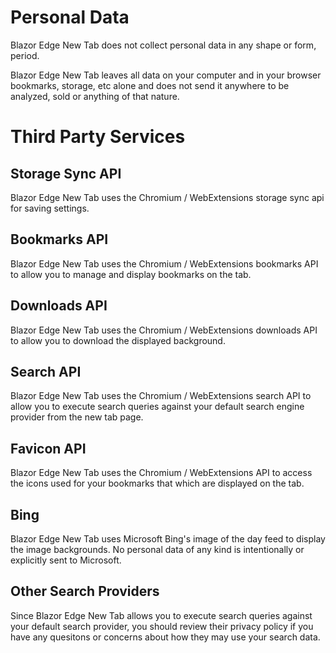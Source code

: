 # Personal Data

Blazor Edge New Tab does not collect personal data in any shape or form, period.

Blazor Edge New Tab leaves all data on your computer and in your browser bookmarks, storage, etc alone and does not send
it anywhere to be analyzed, sold or anything of that nature.

# Third Party Services

## Storage Sync API

Blazor Edge New Tab uses the Chromium / WebExtensions storage sync api for saving settings.

## Bookmarks API

Blazor Edge New Tab uses the Chromium / WebExtensions bookmarks API to allow you to manage and display bookmarks on the
tab.

## Downloads API

Blazor Edge New Tab uses the Chromium / WebExtensions downloads API to allow you to download the displayed background.

## Search API

Blazor Edge New Tab uses the Chromium / WebExtensions search API to allow you to execute search queries against your
default search engine provider from the new tab page.

## Favicon API

Blazor Edge New Tab uses the Chromium / WebExtensions API to access the icons used for your bookmarks that which are displayed on the tab.

## Bing

Blazor Edge New Tab uses Microsoft Bing's image of the day feed to display the image backgrounds. No personal data of
any kind is intentionally or explicitly sent to Microsoft.

## Other Search Providers

Since Blazor Edge New Tab allows you to execute search queries against your default search provider, you should review
their privacy policy if you have any quesitons or concerns about how they may use your search data. 
